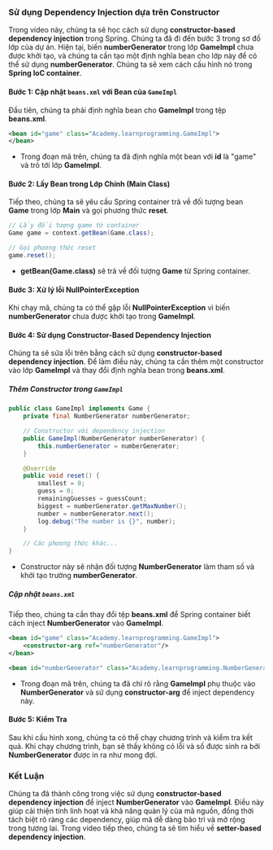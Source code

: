 ### Sử dụng Dependency Injection dựa trên Constructor

Trong video này, chúng ta sẽ học cách sử dụng **constructor-based dependency injection** trong Spring. Chúng ta đã đi đến bước 3 trong sơ đồ lớp của dự án. Hiện tại, biến **numberGenerator** trong lớp **GameImpl** chưa được khởi tạo, và chúng ta cần tạo một định nghĩa bean cho lớp này để có thể sử dụng **numberGenerator**. Chúng ta sẽ xem cách cấu hình nó trong **Spring IoC container**.

#### Bước 1: Cập nhật `beans.xml` với Bean của `GameImpl`

Đầu tiên, chúng ta phải định nghĩa bean cho **GameImpl** trong tệp **beans.xml**.

```xml
<bean id="game" class="Academy.learnprogramming.GameImpl">
</bean>
```

- Trong đoạn mã trên, chúng ta đã định nghĩa một bean với **id** là "game" và trỏ tới lớp **GameImpl**. 

#### Bước 2: Lấy Bean trong Lớp Chính (Main Class)

Tiếp theo, chúng ta sẽ yêu cầu Spring container trả về đối tượng bean **Game** trong lớp **Main** và gọi phương thức **reset**.

```java
// Lấy đối tượng game từ container
Game game = context.getBean(Game.class);

// Gọi phương thức reset
game.reset();
```

- **getBean(Game.class)** sẽ trả về đối tượng **Game** từ Spring container.

#### Bước 3: Xử lý lỗi NullPointerException

Khi chạy mã, chúng ta có thể gặp lỗi **NullPointerException** vì biến **numberGenerator** chưa được khởi tạo trong **GameImpl**.

#### Bước 4: Sử dụng Constructor-Based Dependency Injection

Chúng ta sẽ sửa lỗi trên bằng cách sử dụng **constructor-based dependency injection**. Để làm điều này, chúng ta cần thêm một constructor vào lớp **GameImpl** và thay đổi định nghĩa bean trong **beans.xml**.

##### Thêm Constructor trong `GameImpl`

```java
public class GameImpl implements Game {
    private final NumberGenerator numberGenerator;

    // Constructor với dependency injection
    public GameImpl(NumberGenerator numberGenerator) {
        this.numberGenerator = numberGenerator;
    }

    @Override
    public void reset() {
        smallest = 0;
        guess = 0;
        remainingGuesses = guessCount;
        biggest = numberGenerator.getMaxNumber();
        number = numberGenerator.next();
        log.debug("The number is {}", number);
    }

    // Các phương thức khác...
}
```

- Constructor này sẽ nhận đối tượng **NumberGenerator** làm tham số và khởi tạo trường **numberGenerator**.

##### Cập nhật `beans.xml`

Tiếp theo, chúng ta cần thay đổi tệp **beans.xml** để Spring container biết cách inject **NumberGenerator** vào **GameImpl**.

```xml
<bean id="game" class="Academy.learnprogramming.GameImpl">
    <constructor-arg ref="numberGenerator"/>
</bean>

<bean id="numberGenerator" class="Academy.learnprogramming.NumberGeneratorImpl"/>
```

- Trong đoạn mã trên, chúng ta đã chỉ rõ rằng **GameImpl** phụ thuộc vào **NumberGenerator** và sử dụng **constructor-arg** để inject dependency này. 

#### Bước 5: Kiểm Tra

Sau khi cấu hình xong, chúng ta có thể chạy chương trình và kiểm tra kết quả. Khi chạy chương trình, bạn sẽ thấy không có lỗi và số được sinh ra bởi **NumberGenerator** được in ra như mong đợi.

### Kết Luận

Chúng ta đã thành công trong việc sử dụng **constructor-based dependency injection** để inject **NumberGenerator** vào **GameImpl**. Điều này giúp cải thiện tính linh hoạt và khả năng quản lý của mã nguồn, đồng thời tách biệt rõ ràng các dependency, giúp mã dễ dàng bảo trì và mở rộng trong tương lai. Trong video tiếp theo, chúng ta sẽ tìm hiểu về **setter-based dependency injection**.
